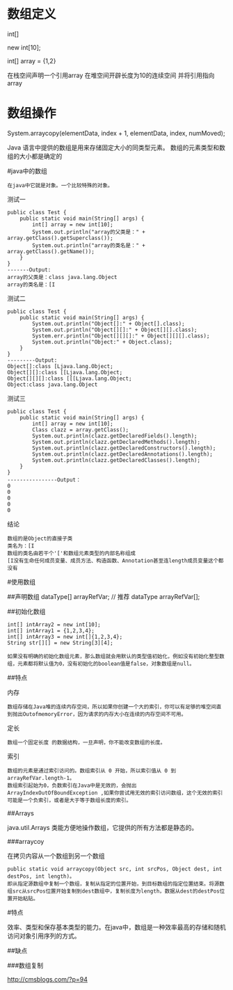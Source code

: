


# 数组定义

int[]  

new int[10];


int[] array = {1,2}

在栈空间声明一个引用array
在堆空间开辟长度为10的连续空间
并将引用指向array


# 数组操作



System.arraycopy(elementData, index + 1, elementData, index,
                    numMoved);



Java 语言中提供的数组是用来存储固定大小的同类型元素。
数组的元素类型和数组的大小都是确定的



#java中的数组

	在java中它就是对象。一个比较特殊的对象。

测试一
```
public class Test {
    public static void main(String[] args) {
        int[] array = new int[10];
        System.out.println("array的父类是：" + array.getClass().getSuperclass());
        System.out.println("array的类名是：" + array.getClass().getName());
    }
}
-------Output:
array的父类是：class java.lang.Object
array的类名是：[I
```
测试二

```
public class Test {
    public static void main(String[] args) {
        System.out.println("Object[]:" + Object[].class);
        System.out.println("Object[][]:" + Object[][].class);
        System.err.println("Object[][][]:" + Object[][][].class);
        System.out.println("Object:" + Object.class);
    }
}
---------Output:
Object[]:class [Ljava.lang.Object;
Object[][]:class [[Ljava.lang.Object;
Object[][][]:class [[[Ljava.lang.Object;
Object:class java.lang.Object
```

测试三

```
public class Test {
    public static void main(String[] args) {
        int[] array = new int[10];
        Class clazz = array.getClass();   
        System.out.println(clazz.getDeclaredFields().length);   
        System.out.println(clazz.getDeclaredMethods().length);   
        System.out.println(clazz.getDeclaredConstructors().length);   
        System.out.println(clazz.getDeclaredAnnotations().length);   
        System.out.println(clazz.getDeclaredClasses().length);   
    }
}
----------------Output：
0
0
0
0
0
```

结论
	
	数组的是Object的直接子类
	类名为：[I
	数组的类名由若干个'['和数组元素类型的内部名称组成
	[I没有生命任何成员变量、成员方法、构造函数、Annotation甚至连length成员变量这个都没有


#使用数组


##声明数组
	dataType[] arrayRefVar;   // 推荐
	dataType arrayRefVar[]; 
	 

##初始化数组

	int[] intArray2 = new int[10];
	int[] intArray1 = {1,2,3,4};
	int[] intArray3 = new int[]{1,2,3,4};
	String str[][] = new String[3][4];

	如果没有明确的初始化数组元素，那么数组就会用默认的类型值初始化，例如没有初始化整型数组，元素都将默认值为0，没有初始化的boolean值是false，对象数组是null。

##特点

内存

	数组存储在Java堆的连续内存空间，所以如果你创建一个大的索引，你可以有足够的堆空间直到抛出OutofmemoryError，因为请求的内存大小在连续的内存空间不可用。

定长

	数组一个固定长度 的数据结构，一旦声明，你不能改变数组的长度。

索引

	数组的元素是通过索引访问的。数组索引从 0 开始，所以索引值从 0 到 arrayRefVar.length-1。
	数组索引起始为0，负数索引在Java中是无效的，会抛出ArrayIndexOutOfBoundException ,如果你尝试用无效的索引访问数组，这个无效的索引可能是一个负索引，或者是大于等于数组长度的索引。



##Arrays

java.util.Arrays 类能方便地操作数组，它提供的所有方法都是静态的。


 
###arraycoy


在拷贝内容从一个数组到另一个数组

	public static void arraycopy(Object src, int srcPos, Object dest, int destPos, int length)。
	即从指定源数组中复制一个数组，复制从指定的位置开始，到目标数组的指定位置结束。将源数组src从srcPos位置开始复制到dest数组中，复制长度为length，数据从dest的destPos位置开始粘贴。


#特点

效率、类型和保存基本类型的能力。在java中，数组是一种效率最高的存储和随机访问对象引用序列的方式。


##缺点


###数组复制

http://cmsblogs.com/?p=94


